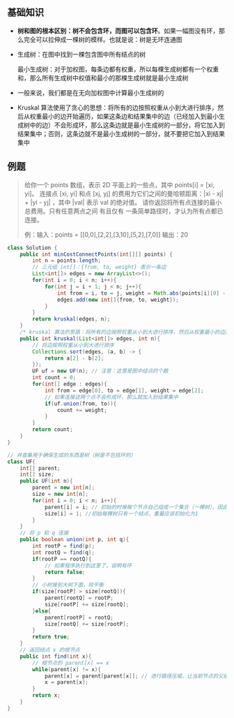 

## 基础知识

* **树和图的根本区别：树不会包含环，而图可以包含环**。如果一幅图没有环，那么完全可以拉伸成一棵树的模样。也就是说：树是无环连通图

* 生成树：在图中找到一棵包含图中所有结点的树

  最小生成树：对于加权图，每条边都有权重，所以每棵生成树都有一个权重和，那么所有生成树中权值和最小的那棵生成树就是最小生成树

* 一般来说，我们都是在无向加权图中计算最小生成树的

* Kruskal 算法使用了贪心的思想：将所有的边按照权重从小到大进行排序，然后从权重最小的边开始遍历，如果这条边和结果集中的边（已经加入到最小生成树中的边）不会形成环，那么这条边就是最小生成树的一部分，将它加入到结果集中；否则，这条边就不是最小生成树的一部分，就不要把它加入到结果集中

## 例题

>给你一个 points 数组，表示 2D 平面上的一些点，其中 points[i] = [xi, yi]。
>连接点 [xi, yi] 和点 [xj, yj] 的费用为它们之间的曼哈顿距离：|xi - xj| + |yi - yj| ，其中 |val| 表示 val 的绝对值。
>请你返回将所有点连接的最小总费用。只有任意两点之间 有且仅有 一条简单路径时，才认为所有点都已连接。
>
>例：输入：points = [[0,0],[2,2],[3,10],[5,2],[7,0]]
>输出：20

```java
class Solution {
    public int minCostConnectPoints(int[][] points) {
        int n = points.length;
        // 三元组 int[]：{from, to, weight} 表示一条边
        List<int[]> edges = new ArrayList<>();
        for(int i = 0; i < n; i++){
            for(int j = i + 1; j < n; j++){
                int from = i, to = j, weight = Math.abs(points[i][0] - points[j][0]) + Math.abs(points[i][1] - points[j][1]);
                edges.add(new int[]{from, to, weight});
            }
        }
        return kruskal(edges, n);
    }
    /* kruskal 算法的思路：将所有的边按照权重从小到大进行排序，然后从权重最小的边开始遍历，如果这条边和结果集中的边（已经加入到最小生成树中的边）不会形成环，那么这条边就是最小生成树的一部分，将它加入到结果集中；否则，这条边就不是最小生成树的一部分，就不要把它加入到结果集中 */
    public int kruskal(List<int[]> edges, int n){
        // 将边按照权重从小到大进行排序
        Collections.sort(edges, (a, b) -> {
            return a[2] - b[2];
        });
        UF uf = new UF(n); // 注意：这里是图中结点的个数
        int count = 0;
        for(int[] edge : edges){
            int from = edge[0], to = edge[1], weight = edge[2];
            // 如果连接这两个点不会形成环，那么就加入到结果集中
            if(uf.union(from, to)){
                count += weight;
            }
        }
        return count;
    }
}

// 并查集用于确保生成的东西是树（树是不包括环的）
class UF{
    int[] parent;
    int[] size;
    public UF(int n){
        parent = new int[n];
        size = new int[n];
        for(int i = 0; i < n; i++){
            parent[i] = i; // 初始的时候每个节点自己组成一个集合（一棵树），因此初始时父结点指针指向自己
            size[i] = 1; //初始每棵树只有一个结点，重量应该初始化为1
        }
    }
    // 将 p 和 q 连接
    public boolean union(int p, int q){
        int rootP = find(p);
        int rootQ = find(q);
        if(rootP == rootQ){
            // 如果程序执行到这里了，说明有环
            return false;
        }
        // 小树接到大树下面，较平衡
        if(size[rootP] > size[rootQ]){
            parent[rootQ] = rootP;
            size[rootP] += size[rootQ];
        }else{
            parent[rootP] = rootQ;
            size[rootQ] += size[rootP];
        }
        return true;
    }
    // 返回结点 x 的根节点
    public int find(int x){
        // 根节点的 parent[x] == x
        while(parent[x] != x){
            parent[x] = parent[parent[x]]; // 进行路径压缩，让当前节点的父结点的父结点作为当前节点新的父结点
            x = parent[x];
        }
        return x;
    }
}
```
